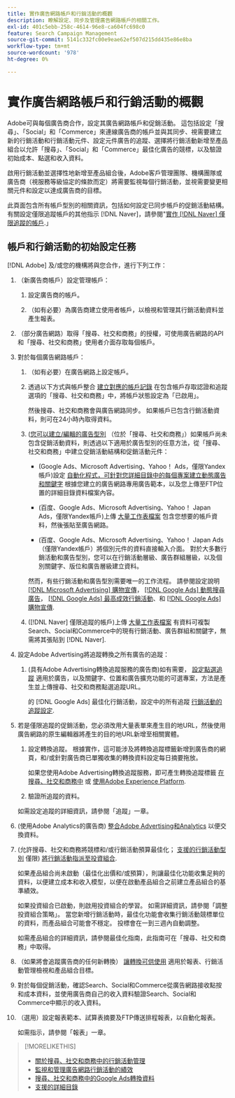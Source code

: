 ```yaml
---
title: 實作廣告網路帳戶和行銷活動的概觀
description: 瞭解設定、同步及管理廣告網路帳戶的相關工作。
exl-id: 401c5ebb-258c-4614-96e8-ca604fc698c0
feature: Search Campaign Management
source-git-commit: 5141c332fc00e9eae62ef507d215dd435e86e8ba
workflow-type: tm+mt
source-wordcount: '978'
ht-degree: 0%

---
```


# 實作廣告網路帳戶和行銷活動的概觀

Adobe可與每個廣告商合作，設定其廣告網路帳戶和促銷活動。 這包括設定「搜尋」、「Social」和「Commerce」來連線廣告商的帳戶並與其同步、視需要建立新的行銷活動和行銷活動元件、設定元件廣告的追蹤、選擇將行銷活動新增至產品組合以允許「搜尋」、「Social」和「Commerce」最佳化廣告的競標，以及驗證初始成本、點選和收入資料。

啟用行銷活動並選擇性地新增至產品組合後，Adobe客戶管理團隊、機構團隊或廣告商（視服務等級協定的條款而定）將需要監視每個行銷活動，並視需要變更相關元件和設定以達成廣告商的目標。

此頁面包含所有帳戶型別的相關資訊，包括如何設定已同步帳戶的促銷活動結構。 有關設定僅限追蹤帳戶的其他指示 [!DNL Naver]，請參閱&quot;[實作 [!DNL Naver] 僅限追蹤的帳戶](/help/search-social-commerce/campaign-management/naver-tracking-only-account-implement.md).」

## 帳戶和行銷活動的初始設定任務

[!DNL Adobe] 及/或您的機構將與您合作，進行下列工作：

1. （新廣告商帳戶）設定管理帳戶：

   1. 設定廣告商的帳戶。

   1. （如有必要）為廣告商建立使用者帳戶，以檢視和管理其行銷活動資料並產生報表。

1. （部分廣告網路）取得「搜尋、社交和商務」的授權，可使用廣告網路的API和「搜尋、社交和商務」使用者介面存取每個帳戶。

1. 對於每個廣告網路帳戶：

   1. （如有必要）在廣告網路上設定帳戶。

   1. 透過以下方式與帳戶整合 [建立對應的帳戶記錄](/help/search-social-commerce/campaign-management/accounts/ad-network-account-manage.md#create-account) 在包含帳戶存取認證和追蹤選項的「搜尋、社交和商務」中，將帳戶狀態設定為「已啟用」。

      然後搜尋、社交和商務會與廣告網路同步。 如果帳戶已包含行銷活動資料，則可在24小時內取得資料。

   1. ([您可以建立/編輯的廣告型別](/help/search-social-commerce/introduction/supported-inventory.md) （位於「搜尋、社交和商務」）如果帳戶尚未包含促銷活動資料，則透過以下適用於廣告型別的任意方法，從「搜尋、社交和商務」中建立促銷活動結構和促銷活動元件：

      * (Google Ads、Microsoft Advertising、Yahoo！ Ads，僅限Yandex帳戶)設定 [自動化程式，可針對您詳細目錄中的每個專案建立動態廣告和關鍵字](/help/search-social-commerce/campaign-management/inventory-feeds/inventory-feeds-about.md) 根據您建立的廣告網路專用廣告範本，以及您上傳至FTP位置的詳細目錄資料檔案內容。

      * (百度、Google Ads、Microsoft Advertising、Yahoo！ Japan Ads，僅限Yandex帳戶)上傳 [大量工作表檔案](/help/search-social-commerce/campaign-management/bulksheets/bulksheet-about.md) 包含您想要的帳戶資料，然後張貼至廣告網路。

      * (百度、Google Ads、Microsoft Advertising、Yahoo！ Japan Ads （僅限Yandex帳戶）將個別元件的資料直接輸入介面。 對於大多數行銷活動和廣告型別，您可以在行銷活動層級、廣告群組層級，以及個別關鍵字、版位和廣告層級建立資料。

      然而，有些行銷活動和廣告型別需要唯一的工作流程。 請參閱設定說明 [[!DNL Microsoft Advertising] 購物宣傳](/help/search-social-commerce/campaign-management/special-campaign-types/microsoft-shopping-campaigns.md)， [[!DNL Google Ads] 動態搜尋廣告](/help/search-social-commerce/campaign-management/special-campaign-types/google-dynamic-search-ads.md)， [[!DNL Google Ads] 最高成效行銷活動](/help/search-social-commerce/campaign-management/special-campaign-types/google-performance-max-campaigns.md)、和 [[!DNL Google Ads] 購物宣傳](/help/search-social-commerce/campaign-management/special-campaign-types/google-shopping-campaigns.md).

   1. ([!DNL Naver] 僅限追蹤的帳戶)上傳 [大量工作表檔案](/help/search-social-commerce/campaign-management/bulksheets/bulksheet-about.md) 有資料可複製Search、Social和Commerce中的現有行銷活動、廣告群組和關鍵字，無需將其張貼到 [!DNL Naver].

1. 設定Adobe Advertising將追蹤轉換之所有廣告的追蹤：

   1. (具有Adobe Advertising轉換追蹤服務的廣告商)如有需要， [設定點選追蹤](/help/search-social-commerce/tracking/click-tracking-ways-to-generate.md) 適用於廣告，以及關鍵字、位置和廣告擴充功能的可選專案，方法是產生並上傳搜尋、社交和商務點選追蹤URL。

      的 [!DNL Google Ads] 最佳化行銷活動，設定中的所有追蹤 [行銷活動的追蹤設定](/help/search-social-commerce/campaign-management/campaigns/campaign-settings-google.md).

1. 若是僅限追蹤的促銷活動，您必須改用大量表單來產生目的地URL，然後使用廣告網路的原生編輯器將產生的目的地URL新增至相關實體。

   1. 設定轉換追蹤。 根據實作，這可能涉及將轉換追蹤標籤新增到廣告商的網頁，和/或針對廣告商已單獨收集的轉換資料設定每日摘要拖放。

      如果您使用Adobe Advertising轉換追蹤服務，即可產生轉換追蹤標籤 [在搜尋、社交和商務中](/help/search-social-commerce/tools/conversion-tag-generate.md) 或 [使用Adobe Experience Platform](https://experienceleague.adobe.com/docs/experience-platform/destinations/catalog/advertising/adobe-advertising-cloud.html).

   1. 驗證所追蹤的資料。

   如需設定追蹤的詳細資訊，請參閱「追蹤」一章。

1. (使用Adobe Analytics的廣告商) [整合Adobe Advertising和Analytics](https://experienceleague.adobe.com/docs/advertising/integrations/analytics/overview.html) 以便交換資料。

1. (允許搜尋、社交和商務將競標和/或行銷活動預算最佳化； [支援的行銷活動型別](/help/search-social-commerce/introduction/supported-inventory.md) 僅限) [將行銷活動指派至投資組合](/help/search-social-commerce/campaign-management/campaign-assign-to-portfolio.md).

   如果產品組合尚未啟動（最佳化出價和/或預算），則讓最佳化功能收集足夠的資料，以便建立成本和收入模型，以便在啟動產品組合之前建立產品組合的基準績效。

   如果投資組合已啟動，則啟用投資組合的學習。 如需詳細資訊，請參閱「調整投資組合策略」。 當您新增行銷活動時，最佳化功能會收集行銷活動競標單位的資料，而產品組合可能會不穩定。 投標會在一到三週內自動調整。

   如需產品組合的詳細資訊，請參閱最佳化指南，此指南可在「搜尋、社交和商務」中取得。<!-- verify convention for referencing Optimization Guide here -->

1. （如果將會追蹤廣告商的任何新轉換） [讓轉換可供使用](/help/search-social-commerce/admin/conversion-metrics/conversion-metric-about.md) 適用於報表、行銷活動管理檢視和產品組合目標。

1. 對於每個促銷活動，確認Search、Social和Commerce從廣告網路接收點按和成本資料，並使用廣告商自己的收入資料驗證Search、Social和Commerce中顯示的收入資料。

1. （選用）設定報表範本、試算表摘要及FTP傳送排程報表，以自動化報表。

   如需指示，請參閱「報表」一章。

>[!MORELIKETHIS]
>
>* [關於搜尋、社交和商務中的行銷活動管理](campaign-management-about.md)
>* [監視和管理廣告網路行銷活動的績效](monitor-performance-campaigns.md)
>* [搜尋、社交和商務中的Google Ads轉換資料](google-conversion-data.md)
>* [支援的詳細目錄](/help/search-social-commerce/introduction/supported-inventory.md)
